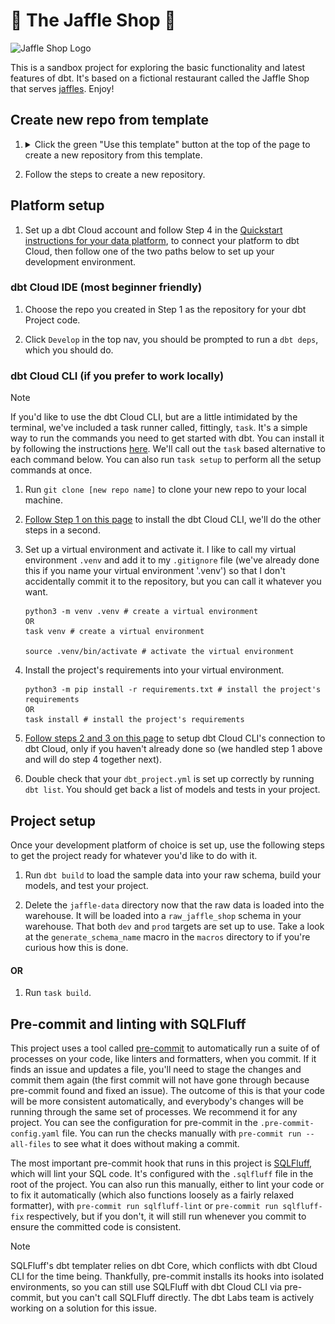 # 🥪 The Jaffle Shop 🦘

![Jaffle Shop Logo](https://github.com/dbt-labs/jaffle-shop/assets/91998347/bfba27af-04bf-48fb-8a2d-99a1965a9a25)

This is a sandbox project for exploring the basic functionality and latest features of dbt. It's based on a fictional restaurant called the Jaffle Shop that serves [jaffles](https://en.wikipedia.org/wiki/Pie_iron). Enjoy!

## Create new repo from template

1. <details>
   <summary>Click the green "Use this template" button at the top of the page to create a new repository from this template.</summary>

   ![Click 'Use this template'](/.github/static/use-template.gif)
   </details>

2. Follow the steps to create a new repository.

## Platform setup

1. Set up a dbt Cloud account and follow Step 4 in the [Quickstart instructions for your data platform](https://docs.getdbt.com/quickstarts), to connect your platform to dbt Cloud, then follow one of the two paths below to set up your development environment.

### dbt Cloud IDE (most beginner friendly)

1. Choose the repo you created in Step 1 as the repository for your dbt Project code.

2. Click `Develop` in the top nav, you should be prompted to run a `dbt deps`, which you should do.

### dbt Cloud CLI (if you prefer to work locally)

> [!NOTE]
> If you'd like to use the dbt Cloud CLI, but are a little intimidated by the terminal, we've included a task runner called, fittingly, `task`. It's a simple way to run the commands you need to get started with dbt. You can install it by following the instructions [here](https://taskfile.dev/#/installation). We'll call out the `task` based alternative to each command below. You can also run `task setup` to perform all the setup commands at once.

1. Run `git clone [new repo name]` to clone your new repo to your local machine.

2. [Follow Step 1 on this page](https://cloud.getdbt.com/cloud-cli) to install the dbt Cloud CLI, we'll do the other steps in a second.

3. Set up a virtual environment and activate it. I like to call my virtual environment `.venv` and add it to my `.gitignore` file (we've already done this if you name your virtual environment '.venv') so that I don't accidentally commit it to the repository, but you can call it whatever you want.

   ```shell
   python3 -m venv .venv # create a virtual environment
   OR
   task venv # create a virtual environment

   source .venv/bin/activate # activate the virtual environment
   ```

4. Install the project's requirements into your virtual environment.

   ```shell
   python3 -m pip install -r requirements.txt # install the project's requirements
   OR
   task install # install the project's requirements
   ```

5. [Follow steps 2 and 3 on this page](https://cloud.getdbt.com/cloud-cli) to setup dbt Cloud CLI's connection to dbt Cloud, only if you haven't already done so (we handled step 1 above and will do step 4 together next).

6. Double check that your `dbt_project.yml` is set up correctly by running `dbt list`. You should get back a list of models and tests in your project.

## Project setup

Once your development platform of choice is set up, use the following steps to get the project ready for whatever you'd like to do with it.

1. Run `dbt build` to load the sample data into your raw schema, build your models, and test your project.

2. Delete the `jaffle-data` directory now that the raw data is loaded into the warehouse. It will be loaded into a `raw_jaffle_shop` schema in your warehouse. That both `dev` and `prod` targets are set up to use. Take a look at the `generate_schema_name` macro in the `macros` directory to if you're curious how this is done.

#### OR

1. Run `task build`.

## Pre-commit and linting with SQLFluff

This project uses a tool called [pre-commit](https://pre-commit.com/) to automatically run a suite of of processes on your code, like linters and formatters, when you commit. If it finds an issue and updates a file, you'll need to stage the changes and commit them again (the first commit will not have gone through because pre-commit found and fixed an issue). The outcome of this is that your code will be more consistent automatically, and everybody's changes will be running through the same set of processes. We recommend it for any project. You can see the configuration for pre-commit in the `.pre-commit-config.yaml` file. You can run the checks manually with `pre-commit run --all-files` to see what it does without making a commit.

The most important pre-commit hook that runs in this project is [SQLFluff](https://sqlfluff.com/), which will lint your SQL code. It's configured with the `.sqlfluff` file in the root of the project. You can also run this manually, either to lint your code or to fix it automatically (which also functions loosely as a fairly relaxed formatter), with `pre-commit run sqlfluff-lint` or `pre-commit run sqlfluff-fix` respectively, but if you don't, it will still run whenever you commit to ensure the committed code is consistent.

> [!NOTE]
> SQLFluff's dbt templater relies on dbt Core, which conflicts with dbt Cloud CLI for the time being. Thankfully, pre-commit installs its hooks into isolated environments, so you can still use SQLFluff with dbt Cloud CLI via pre-commit, but you can't call SQLFluff directly. The dbt Labs team is actively working on a solution for this issue.
